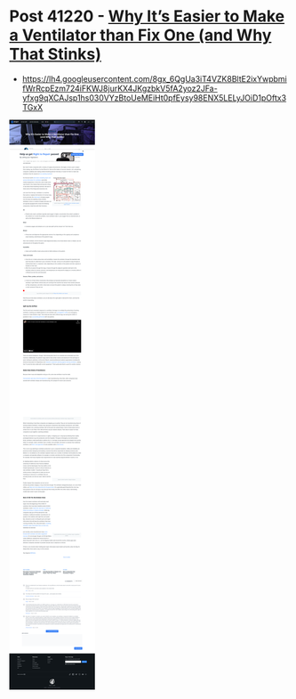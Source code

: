 # Post 41220 - [Why It&#8217;s Easier to Make a Ventilator than Fix One (and Why That Stinks)](https://www.ifixit.com/News/41220/why-its-easier-to-make-a-ventilator-than-fix-one-and-why-that-stinks)

- https://lh4.googleusercontent.com/8gx_6QgUa3iT4VZK8BltE2ixYwpbmifWrRcpEzm724iFKWJ8jurKX4JKgzbkV5fA2yoz2JFa-yfxg9qXCAJsp1hs030VYzBtoUeMEiHt0pfEysy98ENX5LELyJOiD1pOftx3TGxX

![screencap](screenshots/6472bdfb-6eed-46b2-970f-7c003382e3bc.png)
